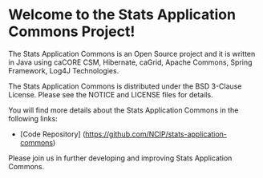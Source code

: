 Welcome to the Stats Application Commons Project!
=====================================

The Stats Application Commons is an Open Source project and it is written in Java using caCORE CSM, Hibernate, caGrid, Apache Commons, Spring Framework, Log4J Technologies.

The Stats Application Commons is distributed under the BSD 3-Clause License.
Please see the NOTICE and LICENSE files for details.

You will find more details about the Stats Application Commons in the following links:
 * [Code Repository] (https://github.com/NCIP/stats-application-commons)
 
Please join us in further developing and improving Stats Application Commons.
